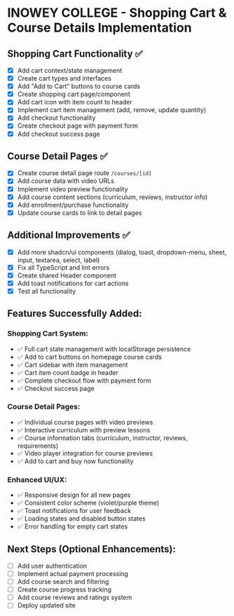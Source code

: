 # INOWEY COLLEGE - Shopping Cart & Course Details Implementation

## Shopping Cart Functionality ✅
- [x] Add cart context/state management
- [x] Create cart types and interfaces
- [x] Add "Add to Cart" buttons to course cards
- [x] Create shopping cart page/component
- [x] Add cart icon with item count to header
- [x] Implement cart item management (add, remove, update quantity)
- [x] Add checkout functionality
- [x] Create checkout page with payment form
- [x] Add checkout success page

## Course Detail Pages ✅
- [x] Create course detail page route `/courses/[id]`
- [x] Add course data with video URLs
- [x] Implement video preview functionality
- [x] Add course content sections (curriculum, reviews, instructor info)
- [x] Add enrollment/purchase functionality
- [x] Update course cards to link to detail pages

## Additional Improvements ✅
- [x] Add more shadcn/ui components (dialog, toast, dropdown-menu, sheet, input, textarea, select, label)
- [x] Fix all TypeScript and lint errors
- [x] Create shared Header component
- [x] Add toast notifications for cart actions
- [x] Test all functionality

## Features Successfully Added:

### Shopping Cart System:
- ✅ Full cart state management with localStorage persistence
- ✅ Add to cart buttons on homepage course cards
- ✅ Cart sidebar with item management
- ✅ Cart item count badge in header
- ✅ Complete checkout flow with payment form
- ✅ Checkout success page

### Course Detail Pages:
- ✅ Individual course pages with video previews
- ✅ Interactive curriculum with preview lessons
- ✅ Course information tabs (curriculum, instructor, reviews, requirements)
- ✅ Video player integration for course previews
- ✅ Add to cart and buy now functionality

### Enhanced UI/UX:
- ✅ Responsive design for all new pages
- ✅ Consistent color scheme (violet/purple theme)
- ✅ Toast notifications for user feedback
- ✅ Loading states and disabled button states
- ✅ Error handling for empty cart states

## Next Steps (Optional Enhancements):
- [ ] Add user authentication
- [ ] Implement actual payment processing
- [ ] Add course search and filtering
- [ ] Create course progress tracking
- [ ] Add course reviews and ratings system
- [ ] Deploy updated site
